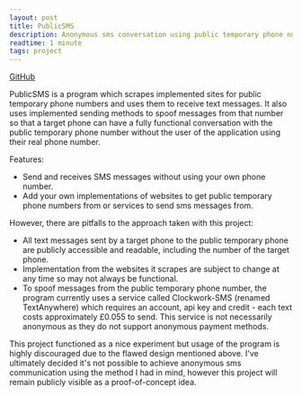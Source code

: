 ```yaml
---
layout: post
title: PublicSMS
description: Anonymous sms conversation using public temporary phone numbers
readtime: 1 minute
tags: project
---
```


[GitHub](https://github.com/Ben-D-Anderson/PublicSMS)

PublicSMS is a program which scrapes implemented sites for public temporary phone numbers and uses them to receive text messages. It also uses implemented sending methods to spoof messages from that number so that a target phone can have a fully functional conversation with the public temporary phone number without the user of the application using their real phone number.

Features:
- Send and receives SMS messages without using your own phone number.
- Add your own implementations of websites to get public temporary phone numbers from or services to send sms messages from.

However, there are pitfalls to the approach taken with this project:
- All text messages sent by a target phone to the public temporary phone are publicly accessible and readable, including the number of the target phone.
- Implementation from the websites it scrapes are subject to change at any time so may not always be functional.
- To spoof messages from the public temporary phone number, the program currently uses a service called Clockwork-SMS (renamed TextAnywhere) which requires an account, api key and credit - each text costs approximately £0.055 to send. This service is not necessarily anonymous as they do not support anonymous payment methods.

This project functioned as a nice experiment but usage of the program is highly discouraged due to the flawed design mentioned above. I've ultimately decided it's not possible to achieve anonymous sms communication using the method I had in mind, however this project will remain publicly visible as a proof-of-concept idea.
